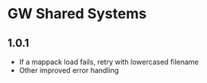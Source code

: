 # GW Shared Systems

## 1.0.1

- If a mappack load fails, retry with lowercased filename
- Other improved error handling
